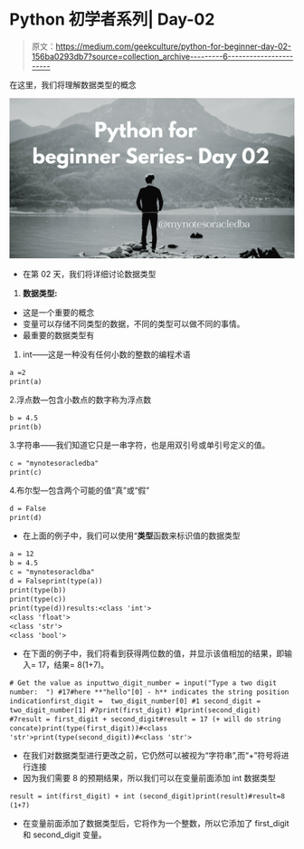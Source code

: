 # Python 初学者系列| Day-02

> 原文：<https://medium.com/geekculture/python-for-beginner-day-02-156ba0293db7?source=collection_archive---------6----------------------->

在这里，我们将理解数据类型的概念

![](img/29ecff20a7a3363323fb757c16a012b4.png)

*   在第 02 天，我们将详细讨论数据类型

1.  **数据类型:**

*   这是一个重要的概念
*   变量可以存储不同类型的数据，不同的类型可以做不同的事情。
*   最重要的数据类型有

1.  int——这是一种没有任何小数的整数的编程术语

```
a =2
print(a)
```

2.浮点数—包含小数点的数字称为浮点数

```
b = 4.5
print(b)
```

3.字符串——我们知道它只是一串字符，也是用双引号或单引号定义的值。

```
c = "mynotesoracledba"
print(c)
```

4.布尔型—包含两个可能的值“真”或“假”

```
d = False
print(d)
```

*   在上面的例子中，我们可以使用“**类型**函数来标识值的数据类型

```
a = 12
b = 4.5
c = "mynotesoracldba"
d = Falseprint(type(a))
print(type(b))
print(type(c))
print(type(d))results:<class 'int'>
<class 'float'>
<class 'str'>
<class 'bool'>
```

*   在下面的例子中，我们将看到获得两位数的值，并显示该值相加的结果，即输入= 17，结果= 8(1+7)。

```
# Get the value as inputtwo_digit_number = input("Type a two digit number:  ") #17#here **"hello"[0] - h** indicates the string position indicationfirst_digit =  two_digit_number[0] #1 second_digit = two_digit_number[1] #7print(first_digit) #1print(second_digit) #7result = first_digit + second_digit#result = 17 (+ will do string concate)print(type(first_digit))#<class 'str'>print(type(second_digit))#<class 'str'>
```

*   在我们对数据类型进行更改之前，它仍然可以被视为“字符串”,而“+”符号将进行连接
*   因为我们需要 8 的预期结果，所以我们可以在变量前面添加 int 数据类型

```
result = int(first_digit) + int (second_digit)print(result)#result=8 (1+7)
```

*   在变量前面添加了数据类型后，它将作为一个整数，所以它添加了 first_digit 和 second_digit 变量。
